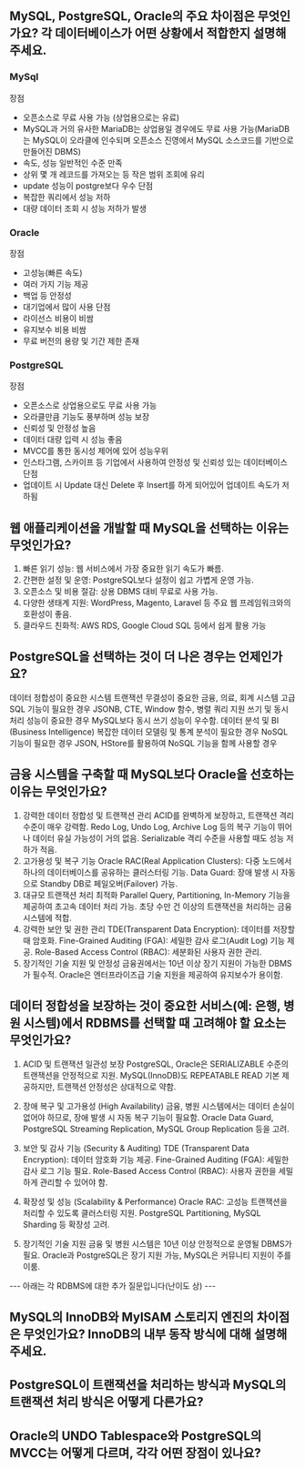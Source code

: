 ## MySQL, PostgreSQL, Oracle의 주요 차이점은 무엇인가요? 각 데이터베이스가 어떤 상황에서 적합한지 설명해주세요.
### MySql
장점
- 오픈소스로 무료 사용 가능 (상업용으로는 유료)
- MySQL과 거의 유사한 MariaDB는 상업용일 경우에도 무료 사용 가능(MariaDB는 MySQL이 오라클에 인수되며 오픈소스 진영에서 MySQL 소스코드를 기반으로 만들어진 DBMS)
- 속도, 성능 일반적인 수준 만족
- 상위 몇 개 레코드를 가져오는 등 작은 범위 조회에 유리
- update 성능이 postgre보다 우수
단점
- 복잡한 쿼리에서 성능 저하
- 대량 데이터 조회 시 성능 저하가 발생

### Oracle
장점
- 고성능(빠른 속도)
- 여러 가지 기능 제공
- 백업 등 안정성
- 대기업에서 많이 사용
단점
- 라이선스 비용이 비쌈
- 유지보수 비용 비쌈
- 무료 버전의 용량 및 기간 제한 존재

### PostgreSQL
장점
- 오픈소스로 상업용으로도 무료 사용 가능
- 오라클만큼 기능도 풍부하며 성능 보장
- 신뢰성 및 안정성 높음
- 데이터 대량 입력 시 성능 좋음
- MVCC를 통한 동시성 제어에 있어 성능우위
- 인스타그램, 스카이프 등 기업에서 사용하여 안정성 및 신뢰성 있는 데이터베이스
단점
- 업데이트 시 Update 대신 Delete 후 Insert를 하게 되어있어 업데이트 속도가 저하됨

## 웹 애플리케이션을 개발할 때 MySQL을 선택하는 이유는 무엇인가요? 
1. 빠른 읽기 성능: 웹 서비스에서 가장 중요한 읽기 속도가 빠름.
2. 간편한 설정 및 운영: PostgreSQL보다 설정이 쉽고 가볍게 운영 가능.
3. 오픈소스 및 비용 절감: 상용 DBMS 대비 무료로 사용 가능.
4. 다양한 생태계 지원: WordPress, Magento, Laravel 등 주요 웹 프레임워크와의 호환성이 좋음.
5. 클라우드 친화적: AWS RDS, Google Cloud SQL 등에서 쉽게 활용 가능

## PostgreSQL을 선택하는 것이 더 나은 경우는 언제인가요?
데이터 정합성이 중요한 시스템
트랜잭션 무결성이 중요한 금융, 의료, 회계 시스템
고급 SQL 기능이 필요한 경우
JSONB, CTE, Window 함수, 병렬 쿼리 지원
쓰기 및 동시 처리 성능이 중요한 경우
MySQL보다 동시 쓰기 성능이 우수함.
데이터 분석 및 BI (Business Intelligence)
복잡한 데이터 모델링 및 통계 분석이 필요한 경우
NoSQL 기능이 필요한 경우
JSON, HStore를 활용하여 NoSQL 기능을 함께 사용할 경우

## 금융 시스템을 구축할 때 MySQL보다 Oracle을 선호하는 이유는 무엇인가요?
1. 강력한 데이터 정합성 및 트랜잭션 관리
ACID를 완벽하게 보장하고, 트랜잭션 격리 수준이 매우 강력함.
Redo Log, Undo Log, Archive Log 등의 복구 기능이 뛰어나 데이터 유실 가능성이 거의 없음.
Serializable 격리 수준을 사용할 때도 성능 저하가 적음.
2. 고가용성 및 복구 기능
Oracle RAC(Real Application Clusters): 다중 노드에서 하나의 데이터베이스를 공유하는 클러스터링 기능.
Data Guard: 장애 발생 시 자동으로 Standby DB로 페일오버(Failover) 가능.
3. 대규모 트랜잭션 처리 최적화
Parallel Query, Partitioning, In-Memory 기능을 제공하여 초고속 데이터 처리 가능.
초당 수만 건 이상의 트랜잭션을 처리하는 금융 시스템에 적합.
4. 강력한 보안 및 권한 관리
TDE(Transparent Data Encryption): 데이터를 저장할 때 암호화.
Fine-Grained Auditing (FGA): 세밀한 감사 로그(Audit Log) 기능 제공.
Role-Based Access Control (RBAC): 세분화된 사용자 권한 관리.
5. 장기적인 기술 지원 및 안정성
금융권에서는 10년 이상 장기 지원이 가능한 DBMS가 필수적.
Oracle은 엔터프라이즈급 기술 지원을 제공하여 유지보수가 용이함.

## 데이터 정합성을 보장하는 것이 중요한 서비스(예: 은행, 병원 시스템)에서 RDBMS를 선택할 때 고려해야 할 요소는 무엇인가요?
1. ACID 및 트랜잭션 일관성 보장
PostgreSQL, Oracle은 SERIALIZABLE 수준의 트랜잭션을 안정적으로 지원.
MySQL(InnoDB)도 REPEATABLE READ 기본 제공하지만, 트랜잭션 안정성은 상대적으로 약함.

2. 장애 복구 및 고가용성 (High Availability)
금융, 병원 시스템에서는 데이터 손실이 없어야 하므로, 장애 발생 시 자동 복구 기능이 필요함.
Oracle Data Guard, PostgreSQL Streaming Replication, MySQL Group Replication 등을 고려.

3. 보안 및 감사 기능 (Security & Auditing)
TDE (Transparent Data Encryption): 데이터 암호화 기능 제공.
Fine-Grained Auditing (FGA): 세밀한 감사 로그 기능 필요.
Role-Based Access Control (RBAC): 사용자 권한을 세밀하게 관리할 수 있어야 함.

4. 확장성 및 성능 (Scalability & Performance)
Oracle RAC: 고성능 트랜잭션을 처리할 수 있도록 클러스터링 지원.
PostgreSQL Partitioning, MySQL Sharding 등 확장성 고려.

5. 장기적인 기술 지원
금융 및 병원 시스템은 10년 이상 안정적으로 운영될 DBMS가 필요.
Oracle과 PostgreSQL은 장기 지원 가능, MySQL은 커뮤니티 지원이 주를 이룸.

--- 아래는 각 RDBMS에 대한 추가 질문입니다(난이도 상) ---
## MySQL의 InnoDB와 MyISAM 스토리지 엔진의 차이점은 무엇인가요? InnoDB의 내부 동작 방식에 대해 설명해주세요.
## PostgreSQL이 트랜잭션을 처리하는 방식과 MySQL의 트랜잭션 처리 방식은 어떻게 다른가요?
## Oracle의 UNDO Tablespace와 PostgreSQL의 MVCC는 어떻게 다르며, 각각 어떤 장점이 있나요?
